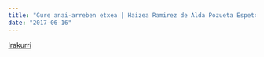 ```yaml
---
title: "Gure anai-arreben etxea | Haizea Ramirez de Alda Pozueta Espetxean dagoen Adurren arreba"
date: "2017-06-16"
---
```

[Irakurri](https://guaixe.eus/altsasu/1497551426276-gure-anai-arreben-etxea)
